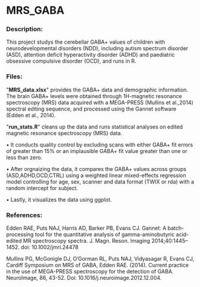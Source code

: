 # MRS_GABA

### Description:
This project studys the cerebellar GABA+ values of children with neurodevelopmental disorders (NDD), including autism spectrum disorder (ASD), attention deficit hyperactivity disorder (ADHD) and paediatric obsessive compulsive disorder (OCD), and runs in R.

### Files:
"**MRS_data.xlsx**" provides the GABA+ data and demographic information. The brain GABA+ levels were obtained through 1H-magnetic resonance spectroscopy (MRS) data acquired with a MEGA-PRESS (Mullins et al.,2014) spectral editing sequence, and processed using the Gannet software (Edden et al., 2014). 

"**run_stats.R**" cleans up the data and runs statistical analyses on edited magnetic resonance spectroscopy (MRS) data. 

• It conducts quality control by excluding scans with either GABA+ fit errors of greater than 15% or an implausible GABA+ fit value greater than one or less than zero. 

• After orgnaizing the data, it compares the GABA+ values across groups (ASD,ADHD,OCD,CTRL) using a weighted linear mixed-effects regression model controlling for age, sex, scanner and data format (TWIX or rda) with a random intercept for subject.

• Lastly, it visualizes the data using ggplot.




### References:

Edden RAE, Puts NAJ, Harris AD, Barker PB, Evans CJ. Gannet: A batch-processing tool for the quantitative analysis of gamma-aminobutyric acid-edited MR spectroscopy spectra. J. Magn. Reson. Imaging 2014;40:1445–1452. doi: 10.1002/jmri.24478

Mullins PG, McGonigle DJ, O’Gorman RL, Puts NAJ, Vidyasagar R, Evans CJ, Cardiff Symposium on MRS
of GABA, Edden RAE. (2014). Current practice in the use of MEGA-PRESS spectroscopy for the detection of
GABA. NeuroImage, 86, 43-52. Doi: 10.1016/j.neuroimage.2012.12.004.
